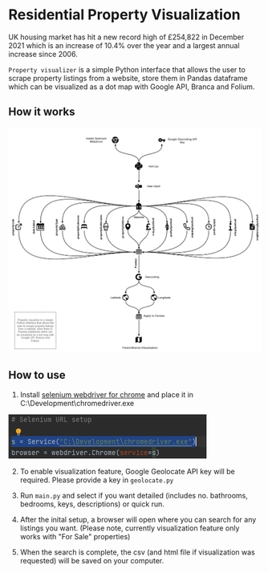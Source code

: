 # Residential Property Visualization

UK housing market has hit a new record high of £254,822 in December 2021 which is an increase of 10.4% over the year and a largest annual increase since 2006.

<code>Property visualizer</code> is a simple Python interface that allows the user to scrape property listings from a website, store them in Pandas dataframe which can be visualized as a dot map with Google API, Branca and Folium.

## How it works

<img src = "./doc_images/HowitWorks_1.jpg">

## How to use

1) Install <a href="https://chromedriver.chromium.org/getting-started">selenium webdriver for chrome</a> and place it in C:\Development\chromedriver.exe

<img src = "./doc_images/seleniumsetup.jpg">

2) To enable visualization feature, Google Geolocate API key will be required. Please provide a key in <code>geolocate.py</code>

3) Run <code>main.py</code> and select if you want detailed (includes no. bathrooms, bedrooms, keys, descriptions) or quick run.

4) After the inital setup, a browser will open where you can search for any listings you want. (Please note, currently visualization feature only works with "For Sale" properties)

4) When the search is complete, the csv (and html file if visualization was requested) will be saved on your computer.
